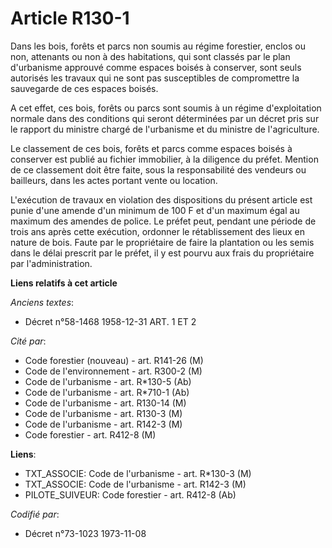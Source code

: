 # Article R130-1

Dans les bois, forêts et parcs non soumis au régime forestier, enclos ou non, attenants ou non à des habitations, qui sont
classés par le plan d'urbanisme approuvé comme espaces boisés à conserver, sont seuls autorisés les travaux qui ne sont pas
susceptibles de compromettre la sauvegarde de ces espaces boisés.

A cet effet, ces bois, forêts ou parcs sont soumis à un régime d'exploitation normale dans des conditions qui seront
déterminées par un décret pris sur le rapport du ministre chargé de l'urbanisme et du ministre de l'agriculture.

Le classement de ces bois, forêts et parcs comme espaces boisés à conserver est publié au fichier immobilier, à la diligence
du préfet. Mention de ce classement doit être faite, sous la responsabilité des vendeurs ou bailleurs, dans les actes portant
vente ou location.

L'exécution de travaux en violation des dispositions du présent article est punie d'une amende d'un minimum de 100 F et d'un
maximum égal au maximum des amendes de police. Le préfet peut, pendant une période de trois ans après cette exécution,
ordonner le rétablissement des lieux en nature de bois. Faute par le propriétaire de faire la plantation ou les semis dans le
délai prescrit par le préfet, il y est pourvu aux frais du propriétaire par l'administration.

**Liens relatifs à cet article**

_Anciens textes_:

  - Décret n°58-1468 1958-12-31 ART. 1 ET 2

_Cité par_:

  - Code forestier (nouveau) - art. R141-26 (M)
  - Code de l'environnement - art. R300-2 (M)
  - Code de l'urbanisme - art. R*130-5 (Ab)
  - Code de l'urbanisme - art. R*710-1 (Ab)
  - Code de l'urbanisme - art. R130-14 (M)
  - Code de l'urbanisme - art. R130-3 (M)
  - Code de l'urbanisme - art. R142-3 (M)
  - Code forestier - art. R412-8 (M)

**Liens**:

  - TXT_ASSOCIE: Code de l'urbanisme - art. R*130-3 (M)
  - TXT_ASSOCIE: Code de l'urbanisme - art. R142-3 (M)
  - PILOTE_SUIVEUR: Code forestier - art. R412-8 (Ab)

_Codifié par_:

  - Décret n°73-1023 1973-11-08
